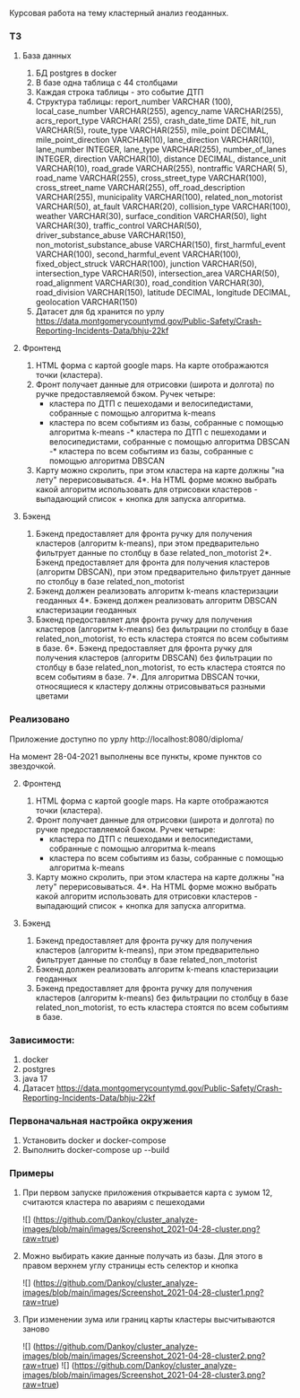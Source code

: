 Курсовая работа на тему кластерный анализ геоданных.

### ТЗ

1) База данных
    1. БД postgres в docker
    2. В базе одна таблица с 44 столбцами
    3. Каждая строка таблицы - это событие ДТП
    4. Структура таблицы:
       report_number VARCHAR (100), local_case_number VARCHAR(255), agency_name VARCHAR(255), acrs_report_type VARCHAR(
       255), crash_date_time DATE, hit_run VARCHAR(5), route_type VARCHAR(255), mile_point DECIMAL, mile_point_direction
       VARCHAR(10), lane_direction VARCHAR(10), lane_number INTEGER, lane_type VARCHAR(255), number_of_lanes INTEGER,
       direction VARCHAR(10), distance DECIMAL, distance_unit VARCHAR(10), road_grade VARCHAR(255), nontraffic VARCHAR(
       5), road_name VARCHAR(255), cross_street_type VARCHAR(100), cross_street_name VARCHAR(255), off_road_description
       VARCHAR(255), municipality VARCHAR(100), related_non_motorist VARCHAR(50), at_fault VARCHAR(20), collision_type
       VARCHAR(100), weather VARCHAR(30), surface_condition VARCHAR(50), light VARCHAR(30), traffic_control VARCHAR(50),
       driver_substance_abuse VARCHAR(150), non_motorist_substance_abuse VARCHAR(150), first_harmful_event VARCHAR(100),
       second_harmful_event VARCHAR(100), fixed_object_struck VARCHAR(100), junction VARCHAR(50), intersection_type
       VARCHAR(50), intersection_area VARCHAR(50), road_alignment VARCHAR(30), road_condition VARCHAR(30), road_division
       VARCHAR(150), latitude DECIMAL, longitude DECIMAL, geolocation VARCHAR(150)
    4. Датасет для бд хранится по
       урлу https://data.montgomerycountymd.gov/Public-Safety/Crash-Reporting-Incidents-Data/bhju-22kf

2) Фронтенд
    1. HTML форма с картой google maps. На карте отображаются точки (кластера).
    2. Фронт получает данные для отрисовки (широта и долгота) по ручке предоставляемой бэком. Ручек четыре:
        - кластера по ДТП с пешеходами и велосипедистами, собранные с помощью алгоритма k-means
        - кластера по всем событиям из базы, собранные с помощью алгоритма k-means -* кластера по ДТП с пешеходами и
          велосипедистами, собранные с помощью алгоритма DBSCAN -* кластера по всем событиям из базы, собранные с
          помощью алгоритма DBSCAN
    3. Карту можно скролить, при этом кластера на карте должны "на лету" перерисовываться. 4*. На HTML форме можно
       выбрать какой алгоритм использовать для отрисовки кластеров - выпадающий список + кнопка для запуска алгоритма.

3) Бэкенд
    1. Бэкенд предоставляет для фронта ручку для получения кластеров (алгоритм k-means), при этом предварительно
       фильтрует данные по столбцу в базе related_non_motorist 2*. Бэкенд предоставляет для фронта для получения
       кластеров (алгоритм DBSCAN), при этом предварительно фильтрует данные по столбцу в базе related_non_motorist
    3. Бэкенд должен реализовать алгоритм k-means кластеризации геоданных 4*. Бэкенд должен реализовать алгоритм DBSCAN
       кластеризации геоданных
    5. Бэкенд предоставляет для фронта ручку для получения кластеров (алгоритм k-means) без фильтрации по столбцу в базе
       related_non_motorist, то есть кластера стоятся по всем событиям в базе. 6*. Бэкенд предоставляет для фронта ручку
       для получения кластеров (алгоритм DBSCAN) без фильтрации по столбцу в базе related_non_motorist, то есть кластера
       стоятся по всем событиям в базе. 7*. Для алгоритма DBSCAN точки, относящиеся к кластеру должны отрисовываться
       разными цветами

### Реализовано

Приложение доступно по урлу http://localhost:8080/diploma/

На момент 28-04-2021 выполнены все пункты, кроме пунктов со звездочкой.

2) Фронтенд
    1. HTML форма с картой google maps. На карте отображаются точки (кластера).
    2. Фронт получает данные для отрисовки (широта и долгота) по ручке предоставляемой бэком. Ручек четыре:
        - кластера по ДТП с пешеходами и велосипедистами, собранные с помощью алгоритма k-means
        - кластера по всем событиям из базы, собранные с помощью алгоритма k-means
    3. Карту можно скролить, при этом кластера на карте должны "на лету" перерисовываться. 4*. На HTML форме можно
       выбрать какой алгоритм использовать для отрисовки кластеров - выпадающий список + кнопка для запуска алгоритма.

3) Бэкенд
    1. Бэкенд предоставляет для фронта ручку для получения кластеров (алгоритм k-means), при этом предварительно
       фильтрует данные по столбцу в базе related_non_motorist
    3. Бэкенд должен реализовать алгоритм k-means кластеризации геоданных
    5. Бэкенд предоставляет для фронта ручку для получения кластеров (алгоритм k-means) без фильтрации по столбцу в базе
       related_non_motorist, то есть кластера стоятся по всем событиям в базе.

### Зависимости:

1) docker
2) postgres
3) java 17
4) Датасет https://data.montgomerycountymd.gov/Public-Safety/Crash-Reporting-Incidents-Data/bhju-22kf

### Первоначальная настройка окружения

1) Установить docker и docker-compose
2) Выполнить docker-compose up --build

### Примеры

1) При первом запуске приложения открывается карта с зумом 12, считаются кластера по авариям с пешеходами
   
   ![] (https://github.com/Dankoy/cluster_analyze-images/blob/main/images/Screenshot_2021-04-28-cluster.png?raw=true)

2) Можно выбирать какие данные получать из базы. Для этого в правом верхнем углу страницы есть селектор и кнопка

   ![] (https://github.com/Dankoy/cluster_analyze-images/blob/main/images/Screenshot_2021-04-28-cluster1.png?raw=true)

3) При изменении зума или границ карты кластеры высчитываются заново

   ![] (https://github.com/Dankoy/cluster_analyze-images/blob/main/images/Screenshot_2021-04-28-cluster2.png?raw=true)
   ![] (https://github.com/Dankoy/cluster_analyze-images/blob/main/images/Screenshot_2021-04-28-cluster3.png?raw=true)






